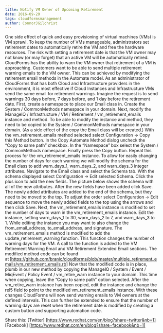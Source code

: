 ```yaml
---
title: Notify VM Owner of Upcoming Retirement
date: 2016-09-20
tags: cloudformsmanagement
author: ConnorJGilchrist
---
```


One side effect of quick and easy provisioning of virtual machines (VMs) is VM sprawl. To keep the number of VMs manageable, administrators set retirement dates to automatically retire the VM and free the hardware resources.
The risk with setting a retirement date is that the VM owner may not know (or may forget) that an active VM will be automatically retired. CloudForms has the ability to warn the VM owner that retirement of a VM is approaching. Customers want to be able to send multiple retirement warning emails to the VM owner. This can be achieved by modifying the retirement email methods in the Automate model.
As an administrator of CloudForms that has both Cloud and Infrastructure providers in the environment, it is most effective if Cloud Instances and Infrastructure VMs send the same email for retirement warnings. Imagine the request is to send warnings 30 days before, 7 days before, and 1 day before the retirement date.
First, create a namespace to place our Email class in. Create the System / CommonMethods namespace in your domain.
Next, modify the ManageIQ / Infrastructure / VM / Retirement / vm_retirement_emails instance and method. To be able to modify the instance and method, they need to be copied to the System / CommonMethods namespace in your domain. (As a side effect of the copy the Email class will be created.) With the vm_retirement_emails method selected select Configuration → Copy this Method button. In the Copy Automate Method dialog uncheck the “Copy to same path” checkbox. In the “Namespace” box select the System / CommonMethods namespace. Finally press the Copy button. Repeat this process for the vm_retirement_emails instance.
To allow for easily changing the number of days for each warning we will modify the schema for the Email class to add warn_days_1, warn_days_2, and warn_days_3 integer attributes. Navigate to the Email class and select the Schema tab. With the schema displayed select Configuration → Edit selected Schema. Click the plus icon to add the new fields. The picture below shows the schema with all of the new attributes. After the new fields have been added click Save.
The newly added attributes are added to the end of the schema, but they need to be moved to the top. To adjust the order select Configuration → Edit sequence to move the newly added fields to the top using the arrows and then click Save.
Next, the vm_retirement_emails instance is modified to set the number of days to warn in the vm_retirement_emails instance. Edit the instance, setting warn_days_1 to 30, warn_days_2 to 7, and warn_days_3 to 1. While editing the instance you may want to also change the from_email_address, to_email_address, and signature.
The vm_retirement_emails method is modified to add the update_retirement_warning function. This function changes the number of warning days for the VM. A call to the function is added to the VM Retirement Warning Email and VM Retirement Extended Email sections. The modified method code can be found at [https://github.com/branic/cloudforms/blob/master/multiple_retirement_emails/vm_retirement_emails.rb]
Now that the modified code is in place, plumb in our new method by copying the ManageIQ / System / Event / MiqEvent / Policy Event / vm_retire_warn instance to your domain. This time when copying, leave the “Copy to same path” option selected.
After the vm_retire_warn instance has been copied, edit the instance and change the rel5 field to point to the modified vm_retirement_emails instance.
With these changes CloudForms will now send warning emails to VM owners at the defined intervals. This can further be extended to ensure that the number of warning days are reset when the retirement date is modified by creating a custom button and supporting automation code.

Share this:
[Twitter] [https://www.redhat.com/en/blog?share=twitter&nb=1]
[Facebook] [https://www.redhat.com/en/blog?share=facebook&nb=1]
